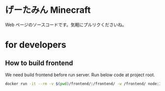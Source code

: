 # げーたみん Minecraft

Web ページのソースコードです。気軽にプルリクくださいね。

# for developers

## How to build frontend

We need build frontend before run server.
Run below code at project root.

```bash
docker run -it --rm -v $(pwd)/frontend/:/frontend/ -w /frontend/ node:14.15.4 bash build.sh
```
